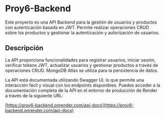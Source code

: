 # Proy6-Backend

Este proyecto es una API Backend para la gestión de usuarios y productos con autenticación basada en JWT. Permite realizar operaciones CRUD sobre los productos y gestionar la autenticación y autorización de usuarios.

## Descripción

La API proporciona funcionalidades para registrar usuarios, iniciar sesión, verificar tokens JWT, actualizar usuarios y gestionar productos a través de operaciones CRUD. MongoDB Atlas se utiliza para la persistencia de datos.

La API está documentada utilizando Swagger UI, lo que permite una interacción fácil y visual con los endpoints disponibles. Puedes acceder a la documentación completa de la API en el entorno de producción de Render a través de la siguiente URL:

[https://proy6-backend.onrender.com/api-docs](https://proy6-backend.onrender.com/api-docs)